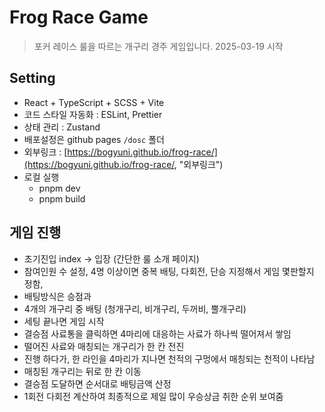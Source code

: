 # Frog Race Game

> 포커 레이스 룰을 따르는 개구리 경주 게임입니다.
> 2025-03-19 시작

## Setting

- React + TypeScript + SCSS + Vite
- 코드 스타일 자동화 : ESLint, Prettier
- 상태 관리 : Zustand
- 배포설정은 github pages ```/dosc``` 폴더
- 외부링크 : [https://bogyuni.github.io/frog-race/](https://bogyuni.github.io/frog-race/, "외부링크")
- 로컬 실행 
  - pnpm dev
  - pnpm build

## 게임 진행
- 초기진입 index -> 입장 (간단한 룰 소개 페이지)
- 참여인원 수 설정, 4명 이상이면 중복 배팅, 다회전, 단승 지정해서 게임 몇판할지 정함,
- 배팅방식은 승점과 
- 4개의 개구리 중 배팅 (청개구리, 비개구리, 두꺼비, 뿔개구리)
- 세팅 끝나면 게임 시작
- 결승점 사료통을 클릭하면 4마리에 대응하는 사료가 하나씩 떨어져서 쌓임
- 떨어진 사료와 매칭되는 개구리가 한 칸 전진
- 진행 하다가, 한 라인을 4마리가 지나면 천적의 구멍에서 매칭되는 천적이 나타남
- 매칭된 개구리는 뒤로 한 칸 이동
- 결승점 도달하면 순서대로 배팅금액 산정
- 1회전 다회전 계산하여 최종적으로 제일 많이 우승상금 취한 순위 보여줌